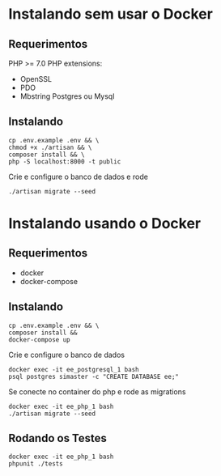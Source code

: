 
# Instalando sem usar o Docker

## Requerimentos
PHP >= 7.0
PHP extensions: 
- OpenSSL
- PDO
- Mbstring
Postgres ou Mysql

## Instalando
```
cp .env.example .env && \
chmod +x ./artisan && \
composer install && \
php -S localhost:8000 -t public
```
Crie e configure o banco de dados e rode
```
./artisan migrate --seed
```



# Instalando usando o Docker

## Requerimentos
- docker
- docker-compose

## Instalando
```
cp .env.example .env && \
composer install &&
docker-compose up
```
Crie e configure o banco de dados
```
docker exec -it ee_postgresql_1 bash
psql postgres simaster -c "CREATE DATABASE ee;" 
```

Se conecte no container do php e rode as migrations
```
docker exec -it ee_php_1 bash
./artisan migrate --seed
```

## Rodando os Testes
```
docker exec -it ee_php_1 bash
phpunit ./tests
```
